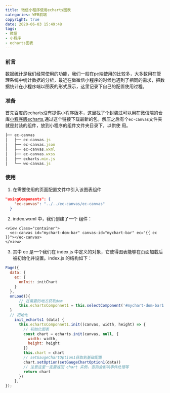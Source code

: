 ```yaml
---
title: 微信小程序使用echarts图表
categories: WEB前端
copyright: true
date: 2020-06-03 15:49:48
tags:
- 微信
- 小程序
- echarts图表
---
```


### 前言
数据统计是我们经常使用的功能，我们一般在pc端使用的比较多，大多数用在管理系统中统计数据的分析，最近在做微信小程序的时候也遇到了相同的需求，把数据统计在小程序端以图表的形式展示，这里记录下自己的配置使用过程。<!--more-->

### 准备
首先百度的echarts没有提供小程序版本，这里找了个封装过可以用在微信端的仓库[小程序版echarts](https://github.com/ecomfe/echarts-for-weixin),通过这个链接下载最新的包。解压之后有个`ec-canvas`文件夹就是封装的组件，放到小程序的组件文件夹目录下，以供使
用。
```js
├── ec-canvas
│   ├── ec-canvas.js
│   ├── ec-canvas.json
│   ├── ec-canvas.wxml
│   ├── ec-canvas.wxss
│   ├── echarts.min.js
│   └── wx-canvas.js
```

### 使用
1. 在需要使用的页面配置文件中引入该图表组件
```json
"usingComponents": {
    "ec-canvas": "../../ec-canvas/ec-canvas"
  }
```
2. index.wxml 中，我们创建了一个 <ec-canvas> 组件：
```wxml
<view class="container">
  <ec-canvas id="mychart-dom-bar" canvas-id="mychart-bar" ec="{{ ec }}"></ec-canvas>
</view>
```
3. 其中 ec 是一个我们在 index.js 中定义的对象，它使得图表能够在页面加载后被初始化并设置。index.js 的结构如下：

```js
Page({
  data: {
    ec: {
      onInit: initChart
    }
  },
  onLoad(){
      // 在需要的地方获取dom
      this.echartsComponnet1 = this.selectComponent('#mychart-dom-bar1')
  }
  // 初始化
    init_echarts1 (data) {
      this.echartsComponnet1.init((canvas, width, height) => {
        // 初始化图表
        const chart = echarts.init(canvas, null, {
          width: width,
          height: height
        })
        this.chart = chart
        // setGaugeChartOption1获取到基础配置
        chart.setOption(setGaugeChartOption1(data))
        // 注意这里一定要返回 chart 实例，否则会影响事件处理等
        return chart
      })
    },
});
```



